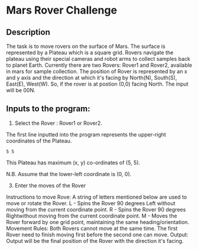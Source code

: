 # Mars Rover Challenge

## Description

The task is to move rovers on the surface of Mars. The surface is represented by a Plateau which is a square grid. Rovers navigate the plateau using their special cameras and robot arms to collect samples back to planet Earth. Currently there are two Rovers: Rover1 and Rover2, available in mars for sample collection. The position of Rover is represented by an x and y axis and the direction at which it's facing by North(N), South(S), East(E), West(W). So, if the rover is at postion (0,0) facing North. The input will be 00N.

## Inputs to the program:

1. Select the Rover : Rover1 or Rover2.

The first line inputted into the program represents the upper-right coordinates of the Plateau.

`5 5`

This Plateau has maximum (x, y) co-ordinates of (5, 5).

N.B. Assume that the lower-left coordinate is (0, 0).

3. Enter the moves of the Rover

Instructions to move Rove:
A string of letters mentioned below are used to move or rotate the Rover.
L - Spins the Rover 90 degrees Left without moving from the current coordinate point.
R - Spins the Rover 90 degrees Rightwithout moving from the current coordinate point.
M - Moves the Rover forward by one grid point, maintaining the same heading/orientation.
Movement Rules:
Both Rovers cannot move at the same time. The first Rover need to finish moving first before the second one can move.
Output:
Output will be the final position of the Rover with the direction it's facing.
